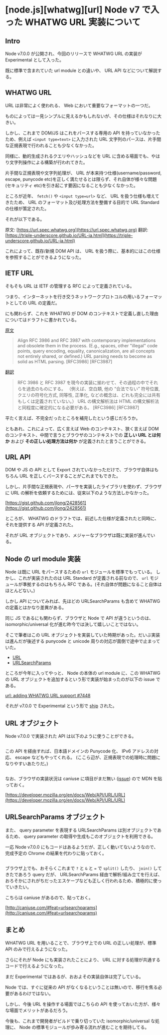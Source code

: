 # [node.js][whatwg][url] Node v7 で入った WHATWG URL 実装について

## Intro

Node v7.0.0 が公開され、今回のリリースで WHATWG URL の実装が Experimental として入った。

既に標準で含まれていた url module との違いや、 URL API などについて解説する。


## WHATWG URL

URL は非常によく使われる、 Web において重要なフォーマットの一つだ。

ものによっては一見シンプルに見えるかもしれないが、その仕様はそれなりに大きい。

しかし、これまで DOM/JS はこれをパースする専用の API を持っていなかったため、例えば `<input type=text>` に入力された URL 文字列のパースは、片手間な正規表現で行われることも少なくなかった。

同様に、動的生成されるクエリやハッシュなどを URL に含める場面でも、やはり文字列操作による構築が行われてきた。

片手間な正規表現や文字列処理が、 URL が本来持つ仕様(username/password, escape, punycode etc)を正しく満たせるとは限らず、それ自体が様々な問題(セキュリティ etc)を引き起こす要因になることも少なくなかった。

ところが近年、 `fetch()` や `<input type=url>` など、 URL を扱う仕様も増えてきたため、 URL のフォーマット及び処理方法を整備する目的で URL Standard の仕様が策定された。

それが以下である。

原文: [https://url.spec.whatwg.org](https://url.spec.whatwg.org)
翻訳: [https://triple-underscore.github.io/URL-ja.html](https://triple-underscore.github.io/URL-ja.html)


これによって、既存/新規 DOM API は、 URL を扱う際に、基本的にはこの仕様を参照することができるようになった。


## IETF URL

そもそも URL は IETF の管理する RFC によって定義されている。

つまり、インターネットを行き交うネットワークプロトコルの用いるフォーマットとしての URL の定義だ。

にも関わらず、これを WHATWG が DOM のコンテキストで定義し直した理由についてはドラフトに書かれている。

[原文](https://url.spec.whatwg.org/#goals)

> Align RFC 3986 and RFC 3987 with contemporary implementations and obsolete them in the process. (E.g., spaces, other "illegal" code points, query encoding, equality, canonicalization, are all concepts not entirely shared, or defined.) URL parsing needs to become as solid as HTML parsing. [RFC3986] [RFC3987]


[翻訳](https://triple-underscore.github.io/URL-ja.html#goals)

> RFC 3986 と RFC 3987 を現今の実装に揃わせて、その過程の中でそれらを過去のものにする。 （例えば、空白類, 他の “合法でない” 符号位置, クエリの符号化方式, 同等性, 正準化, などの概念は、どれも完全には共有もしくは定義されていない。） URL の構文解析法は HTML の構文解析法と同程度に確定的になる必要がある。 [RFC3986] [RFC3987]


平たく言えば、不完全だったところを補完したという感じだろうか。

ともあれ、これによって、広く言えば Web のコンテキスト、狭く言えば DOM のコンテキスト、中間で言うとブラウザのコンテキストでの **正しい URL とは何か** および **その正しい処理方法は何か** が定義されたと言うことができる。


## URL API

DOM や JS の API として Export されていなかっただけで、ブラウザ自体はもちろん URL を正しくパースすることがこれまでもできた。

しかし、片手間な正規表現や、パーサを実装したライブラリを使わず、ブラウザに URL の解析を依頼するためには、従来以下のような方法しかなかった。

[https://gist.github.com/jlong/2428561](https://gist.github.com/jlong/2428561)


ところが、 WHATWG のドラフトでは、前述した仕様が定義されたと同時に、それを提供する API が定義された。

それが URL オブジェクトであり、メジャーなブラウザは既に実装が進んでいる。


## Node の url module 実装

Node は既に URL をパースするための `url` モジュールを標準でもっている。
しかし、これが実装されたのは URL Standard が定義される前なので、 `url` モジュールが準拠するのはもちろん RFC である。(それ自体が問題になること自体はほとんどない。)

しかし API についてみれば、先ほどの URLSearchParams も含めて WHATWG の定義とはかなり差異がある。

同じ JS であるにも関わらず、ブラウザと Node で API が違うというのは、 isomorphic/universal 化が進む昨今では決して嬉しいことではない。

そこで筆者はこの URL オブジェクトを実装していた時期があった。だいぶ実装は進んだが後述する punycode と unicode 周りの対応が面倒で途中で止まっていた。

- [URL](https://github.com/jxck/url)
- [URLSearchParams](https://github.com/jxck/urlsearchparams)

ところが今年に入ってやっと、 Node の本体の url module に、この WHATWG の URL オブジェクトを追加するという形で実装が始まったのが以下の issue である。

[url: adding WHATWG URL support #7448](https://github.com/nodejs/node/pull/7448)


それが v7.0.0 で Experimental という形で [ship](https://nodejs.org/en/blog/release/v7.0.0/) された。


## URL オブジェクト

Node v7.0.0 で実装された API は以下のように使うことができる。

```js:url.js
```

この API を経由すれば、日本語ドメインの Punycode 化、 IPv6 アドレスの対応、 escape などもやってくれる。
(ここら辺が、正規表現での処理時に問題になりやすいあたりだ。)


```js:url-ext.js
```


なお、ブラウザの実装状況は caniuse に項目がまだ無い ([issue](https://github.com/Fyrd/caniuse/issues/1312)) ので MDN を貼っておく。

[https://developer.mozilla.org/en/docs/Web/API/URL/URL](https://developer.mozilla.org/en/docs/Web/API/URL/URL)


## URLSearchParams オブジェクト

また、 query parameter を表現する URLSearchParams は別オブジェクトであるため、 query parameter の取得や生成もこのオブジェクトを利用できる。

一応 Node v7.0.0 にもコードはあるようだが、正しく動いてないようなので、完成予定の Chrome の結果を代わりに貼っておく。


```js:searchparams.js
```

ブラウザ上でも、おそらくこれまで `?` と `&` と `=` で `split()` したり、 `join()` してきたであろう query だが、 URLSearchParams 経由で解析/組み立てを行えば、おろそかにされがちだったエスケープなども正しく行われるため、積極的に使っていきたい。


こちらは caniuse があるので、貼っておく。

[http://caniuse.com/#feat=urlsearchparams](http://caniuse.com/#feat=urlsearchparams)


## まとめ

WHATWG URL を用いることで、ブラウザ上での URL の正しい処理が、標準 API のみで行えるようになった。

さらにそれが Node にも実装されたことにより、 URL に対する処理が共通するコードで行えるようになった。

まだ Experimental ではあるが、おおよその実装自体は完了している。

Node では、すぐに従来の API がなくなるということは無いので、移行を焦る必要があるわけではない。

しかし、今後 URL を操作する場面ではこちらの API を使っておいた方が、様々な場面でメリットがあるだろう。

今後も、これまで開発者がビルドで乗り切っていた isomorphic/universal な処理に、 Node の標準モジュールが歩み寄る流れが進むことを期待してる。
